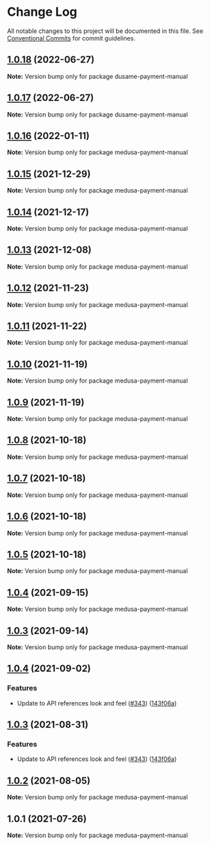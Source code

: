 # Change Log

All notable changes to this project will be documented in this file.
See [Conventional Commits](https://conventionalcommits.org) for commit guidelines.

## [1.0.18](https://github.com/zakariaelas/medusa/compare/dusame-payment-manual@1.0.16...dusame-payment-manual@1.0.18) (2022-06-27)

**Note:** Version bump only for package dusame-payment-manual





## [1.0.17](https://github.com/zakariaelas/medusa/compare/dusame-payment-manual@1.0.16...dusame-payment-manual@1.0.17) (2022-06-27)

**Note:** Version bump only for package dusame-payment-manual





## [1.0.16](https://github.com/medusajs/medusa/compare/medusa-payment-manual@1.0.15...medusa-payment-manual@1.0.16) (2022-01-11)

**Note:** Version bump only for package medusa-payment-manual





## [1.0.15](https://github.com/medusajs/medusa/compare/medusa-payment-manual@1.0.14...medusa-payment-manual@1.0.15) (2021-12-29)

**Note:** Version bump only for package medusa-payment-manual





## [1.0.14](https://github.com/medusajs/medusa/compare/medusa-payment-manual@1.0.13...medusa-payment-manual@1.0.14) (2021-12-17)

**Note:** Version bump only for package medusa-payment-manual





## [1.0.13](https://github.com/medusajs/medusa/compare/medusa-payment-manual@1.0.12...medusa-payment-manual@1.0.13) (2021-12-08)

**Note:** Version bump only for package medusa-payment-manual

## [1.0.12](https://github.com/medusajs/medusa/compare/medusa-payment-manual@1.0.11...medusa-payment-manual@1.0.12) (2021-11-23)

**Note:** Version bump only for package medusa-payment-manual

## [1.0.11](https://github.com/medusajs/medusa/compare/medusa-payment-manual@1.0.10...medusa-payment-manual@1.0.11) (2021-11-22)

**Note:** Version bump only for package medusa-payment-manual

## [1.0.10](https://github.com/medusajs/medusa/compare/medusa-payment-manual@1.0.9...medusa-payment-manual@1.0.10) (2021-11-19)

**Note:** Version bump only for package medusa-payment-manual

## [1.0.9](https://github.com/medusajs/medusa/compare/medusa-payment-manual@1.0.8...medusa-payment-manual@1.0.9) (2021-11-19)

**Note:** Version bump only for package medusa-payment-manual

## [1.0.8](https://github.com/medusajs/medusa/compare/medusa-payment-manual@1.0.7...medusa-payment-manual@1.0.8) (2021-10-18)

**Note:** Version bump only for package medusa-payment-manual

## [1.0.7](https://github.com/medusajs/medusa/compare/medusa-payment-manual@1.0.6...medusa-payment-manual@1.0.7) (2021-10-18)

**Note:** Version bump only for package medusa-payment-manual

## [1.0.6](https://github.com/medusajs/medusa/compare/medusa-payment-manual@1.0.4...medusa-payment-manual@1.0.6) (2021-10-18)

**Note:** Version bump only for package medusa-payment-manual

## [1.0.5](https://github.com/medusajs/medusa/compare/medusa-payment-manual@1.0.4...medusa-payment-manual@1.0.5) (2021-10-18)

**Note:** Version bump only for package medusa-payment-manual

## [1.0.4](https://github.com/medusajs/medusa/compare/medusa-payment-manual@1.0.4...medusa-payment-manual@1.0.4) (2021-09-15)

**Note:** Version bump only for package medusa-payment-manual

## [1.0.3](https://github.com/medusajs/medusa/compare/medusa-payment-manual@1.0.4...medusa-payment-manual@1.0.3) (2021-09-14)

**Note:** Version bump only for package medusa-payment-manual

## [1.0.4](https://github.com/medusajs/medusa/compare/medusa-payment-manual@1.0.2...medusa-payment-manual@1.0.4) (2021-09-02)

### Features

- Update to API references look and feel ([#343](https://github.com/medusajs/medusa/issues/343)) ([143f06a](https://github.com/medusajs/medusa/commit/143f06aa397dcc16991405a6143c22eaa0e3ffd9))

## [1.0.3](https://github.com/medusajs/medusa/compare/medusa-payment-manual@1.0.2...medusa-payment-manual@1.0.3) (2021-08-31)

### Features

- Update to API references look and feel ([#343](https://github.com/medusajs/medusa/issues/343)) ([143f06a](https://github.com/medusajs/medusa/commit/143f06aa397dcc16991405a6143c22eaa0e3ffd9))

## [1.0.2](https://github.com/medusajs/medusa/compare/medusa-payment-manual@1.0.1...medusa-payment-manual@1.0.2) (2021-08-05)

**Note:** Version bump only for package medusa-payment-manual

## 1.0.1 (2021-07-26)

**Note:** Version bump only for package medusa-payment-manual
